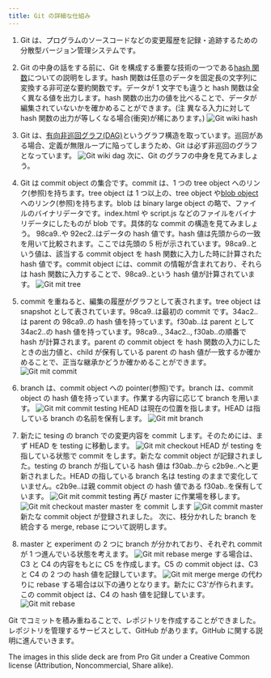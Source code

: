```yaml
---
title: Git の詳細な仕組み
---
```


1. Git は、プログラムのソースコードなどの変更履歴を記録・追跡するための分散型バージョン管理システムです。

2. Git の中身の話をする前に、Git を構成する重要な技術の一つである[hash 関数](https://www.wikiwand.com/ja/%E3%83%8F%E3%83%83%E3%82%B7%E3%83%A5%E9%96%A2%E6%95%B0)についての説明をします。hash 関数は任意のデータを固定長の文字列に変換する非可逆な要約関数です。データが 1 文字でも違うと hash 関数は全く異なる値を出力します。hash 関数の出力の値を比べることで、データが編集されていないかを確かめることができます。(注 異なる入力に対して hash 関数の出力が等しくなる場合(衝突)が稀にあります。)
   ![Git wiki hash](./git-hash.png)

3. Git は、[有向非巡回グラフ(DAG)](https://www.wikiwand.com/ja/%E6%9C%89%E5%90%91%E9%9D%9E%E5%B7%A1%E5%9B%9E%E3%82%B0%E3%83%A9%E3%83%95)というグラフ構造を取っています。巡回がある場合、定義が無限ループに陥ってしまうため、Git は必ず非巡回のグラフとなっています。
   ![Git wiki dag](./git-dag.png)
   次に、Git のグラフの中身を見てみましょう。

4. Git は commit object の集合です。commit は、1 つの tree object へのリンク(参照)を持ちます。tree object は 1 つ以上の、tree object や[blob object](https://techacademy.jp/magazine/28210)へのリンク(参照)を持ちます。blob は binary large object の略で、ファイルのバイナリデータです。index.html や script.js などのファイルをバイナリデータにしたものが blob です。具体的な commit の構造を見てみましょう。
   98ca9..や 92ec2..はデータの hash 値です。hash 値は先頭からの一致を用いて比較されます。ここでは先頭の 5 桁が示されています。98ca9..という値は、該当する commit object を hash 関数に入力した時に計算された hash 値です。commit object には、commit の情報が含まれており、それらは hash 関数に入力することで、98ca9..という hash 値が計算されています。
   ![Git mit tree](./git-mit-tree.png)

5. commit を重ねると、編集の履歴がグラフとして表されます。tree object は snapshot として表されています。98ca9..は最初の commit です。34ac2..は parent の 98ca9..の hash 値を持っています。f30ab..は parent として 34ac2..の hash 値を持っています。98ca9.., 34ac2.., f30ab..の順番で hash が計算されます。parent の commit object を hash 関数の入力にしたときの出力値と、child が保有している parent の hash 値が一致するか確かめることで、正当な継承かどうか確かめることができます。
   ![Git mit commit](./git-mit-commit.png)

6. branch は、commit object への pointer(参照)です。branch は、commit object の hash 値を持っています。作業する内容に応じて branch を用います。
   ![Git mit commit testing](./git-mit-branch.png)
   HEAD は現在の位置を指します。HEAD は指している branch の名前を保有します。
   ![Git mit branch](./git-mit-head.png)

7. 新たに tesing の branch での変更内容を commit します。そのためには、まず HEAD を testing に移動します。
   ![Git mit checkout](./git-mit-checkout.png)
   HEAD が testing を指している状態で commit をします。新たな commit object が記録されました。testing の branch が指している hash 値は f30ab..から c2b9e..へと更新されました。HEAD の指している branch 名は testing のままで変化していません。c2b9e..は親 commit object の hash 値である f30ab..を保有しています。
   ![Git mit commit testing](./git-mit-commit-testing.png)
   再び master に作業場を移します。
   ![Git mit checkout master](./git-mit-checkout-master.png)
   master を commit します
   ![Git commit master](./git-mit-commit-master.png)
   新たな commit object が登録されました。
   次に、枝分かれした branch を統合する merge, rebase について説明します。

8. master と experiment の 2 つに branch が分かれており、それぞれ commit が 1 つ進んでいる状態を考えます。
   ![Git mit rebase](./git-mit-merge-rebase.png)
   merge する場合は、C3 と C4 の内容をもとに C5 を作成します。C5 の commit object は、C3 と C4 の 2 つの hash 値を記録しています。
   ![Git mit merge](./git-mit-merge.png)
   merge の代わりに rebase する場合は以下の通りとなります。新たに C3'が作られます。この commit object は、C4 の hash 値を記録しています。
   ![Git mit rebase](./git-mit-rebase.png)

Git でコミットを積み重ねることで、レポジトリを作成することができました。レポジトリを管理するサービスとして、GitHub があります。GitHub に関する説明に進んでいきます。

The images in this slide deck are from Pro Git under a Creative Common license (Attribution, Noncommercial, Share alike).
